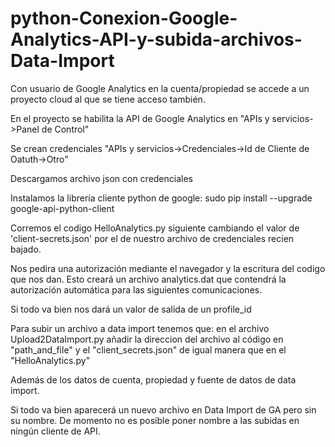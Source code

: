 # python-Conexion-Google-Analytics-API-y-subida-archivos-Data-Import

Con usuario de Google Analytics en la cuenta/propiedad se accede a un proyecto cloud al que se tiene acceso también.

En el proyecto se habilita la API de Google Analytics en "APIs y servicios->Panel de Control"

Se crean credenciales "APIs y servicios->Credenciales->Id de Cliente de Oatuth->Otro"

Descargamos archivo json con credenciales

Instalamos la librería cliente python de google: sudo pip install --upgrade google-api-python-client

Corremos el codigo HelloAnalytics.py siguiente cambiando el valor de 'client-secrets.json' por el de nuestro archivo de credenciales recien bajado.

Nos pedira una autorización mediante el navegador y la escritura del codigo que nos dan. Esto creará un archivo analytics.dat que contendrá la autorización automática para las siguientes comunicaciones.

Si todo va bien nos dará un valor de salida de un profile_id

Para subir un archivo a data import tenemos que: en el archivo Upload2DataImport.py añadir la direccion del archivo al código en "path_and_file" y el "client_secrets.json" de igual manera que en el "HelloAnalytics.py"

Además de los datos de cuenta, propiedad y fuente de datos de data import.

Si todo va bien aparecerá un nuevo archivo en Data Import de GA pero sin su nombre. De momento no es posible poner nombre a las subidas en ningún cliente de API.


